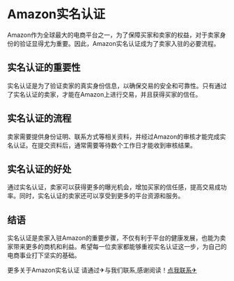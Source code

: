 # Amazon实名认证

Amazon作为全球最大的电商平台之一，为了保障买家和卖家的权益，对于卖家身份的验证显得尤为重要。因此，Amazon实名认证成为了卖家入驻的必要流程。

## 实名认证的重要性

实名认证是为了验证卖家的真实身份信息，以确保交易的安全和可靠性。只有通过了实名认证的卖家，才能在Amazon上进行交易，并且获得买家的信任。

## 实名认证的流程

卖家需要提供身份证明、联系方式等相关资料，并经过Amazon的审核才能完成实名认证。在提交资料后，通常需要等待数个工作日才能收到审核结果。

## 实名认证的好处

通过实名认证，卖家可以获得更多的曝光机会，增加买家的信任感，提高交易成功率。同时，实名认证的卖家还可以享受到更多的平台资源和服务。

## 结语

实名认证是卖家入驻Amazon的重要步骤，不仅有利于平台的健康发展，也能为卖家带来更多的商机和利益。希望每一位卖家都能够重视实名认证这一步，为自己的电商事业打下坚实的基础。

更多关于Amazon实名认证 请通过✈与我们联系,感谢阅读！[点我联系✈](https://pc.G208.com)